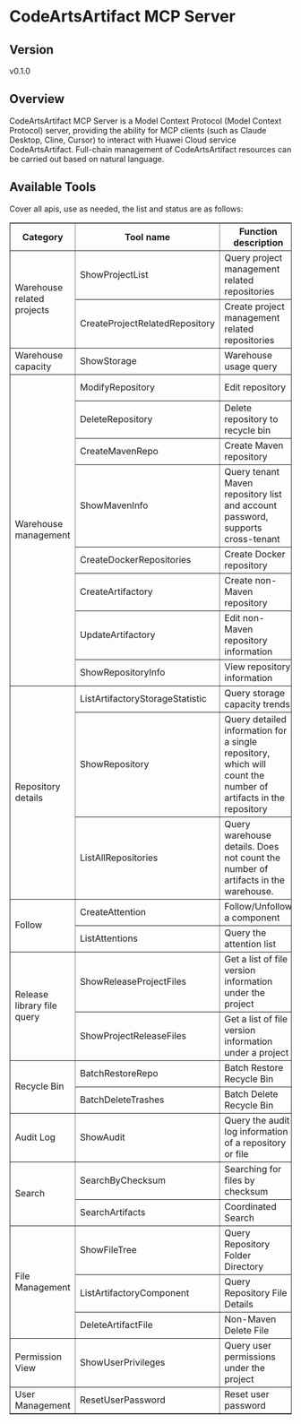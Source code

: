 # CodeArtsArtifact MCP Server


## Version
v0.1.0

## Overview

CodeArtsArtifact MCP Server is a Model Context Protocol (Model Context Protocol) server, providing the ability for MCP clients (such as Claude Desktop, Cline, Cursor) to interact with Huawei Cloud service CodeArtsArtifact. Full-chain management of CodeArtsArtifact resources can be carried out based on natural language.

## Available Tools
Cover all apis, use as needed, the list and status are as follows:

<html> 
<head></head> 
<body> 
<table border="1" cellspacing="0" cellpadding="5"> 
<tbody> 
<tr> 
<th>Category</th> 
<th>Tool name</th> 
<th>Function description</th> 
<th>Status</th> 
</tr> 
<tr> 
<td rowspan="2">Warehouse related projects</td> <td>ShowProjectList</td>
<td>Query project management related repositories</td>
<td>To be tested</td>
</tr>
<tr>
<td>CreateProjectRelatedRepository</td>
<td>Create project management related repositories</td>
<td>To be tested</td>
</tr>
<tr>
<td rowspan="1">Warehouse capacity</td>
<td>ShowStorage</td>
<td>Warehouse usage query</td>
<td>To be tested</td>
</tr>
<tr>
<td rowspan="8">Warehouse management</td>
<td>ModifyRepository</td>
<td>Edit repository</td>
<td>To be tested</td>
</tr>
<tr>
<td>DeleteRepository</td>
<td>Delete repository to recycle bin</td>
<td>To be tested</td>
</tr>
<tr>
<td>CreateMavenRepo</td>
<td>Create Maven repository</td>
<td>To be tested</td>
</tr>
<tr>
<td>ShowMavenInfo</td>
<td>Query tenant Maven repository list and account password, supports cross-tenant</td>
<td>To be tested</td>
</tr>
<tr>
<td>CreateDockerRepositories</td>
<td>Create Docker repository</td>
<td>To be tested</td>
</tr>
<tr>
<td>CreateArtifactory</td>
<td>Create non-Maven repository</td>
<td>To be tested</td>
</tr>
<tr>
<td>UpdateArtifactory</td>
<td>Edit non-Maven repository information</td>
<td>To be tested</td>
</tr>
<tr>
<td>ShowRepositoryInfo</td>
<td>View repository information</td>
<td>To be tested</td>
</tr>
<tr>
<td rowspan="3">Repository details</td>
<td>ListArtifactoryStorageStatistic</td>
<td>Query storage capacity trends</td>
<td>To be tested</td>
</tr>
<tr>
<td>ShowRepository</td>
<td>Query detailed information for a single repository, which will count the number of artifacts in the repository</td>
<td>To be tested</td>
</tr>
<tr>
<td>ListAllRepositories</td>
<td>Query warehouse details. Does not count the number of artifacts in the warehouse.</td>
<td>To be tested</td>
</tr>
<tr>
<td rowspan="2">Follow</td>
<td>CreateAttention</td>
<td>Follow/Unfollow a component</td>
<td>To be tested</td>
</tr>
<tr>
<td>ListAttentions</td>
<td>Query the attention list</td>
<td>To be tested</td>
</tr>
<tr>
<td rowspan="2">Release library file query</td>
<td>ShowReleaseProjectFiles</td>
<td>Get a list of file version information under the project</td>
<td>To be tested</td>
</tr>
<tr>
<td>ShowProjectReleaseFiles</td>
<td>Get a list of file version information under a project</td>
<td>To be tested</td>
</tr>
<tr>
<td rowspan="2">Recycle Bin</td>
<td>BatchRestoreRepo</td>
<td>Batch Restore Recycle Bin</td>
<td>To be tested</td>
</tr>
<tr>
<td>BatchDeleteTrashes</td>
<td>Batch Delete Recycle Bin</td>
<td>To be tested</td>
</tr>
<tr>
<td rowspan="1">Audit Log</td>
<td>ShowAudit</td>
<td>Query the audit log information of a repository or file</td>
<td>To be tested</td>
</tr>
<tr>
<td rowspan="2">Search</td>
<td>SearchByChecksum</td>
<td>Searching for files by checksum</td>
<td>To be tested</td>
</tr>
<tr>
<td>SearchArtifacts</td>
<td>Coordinated Search</td>
<td>To be tested</td>
</tr>
<tr>
<td rowspan="3">File Management</td>
<td>ShowFileTree</td>
<td>Query Repository Folder Directory</td>
<td>To be tested</td>
</tr>
<tr>
<td>ListArtifactoryComponent</td>
<td>Query Repository File Details</td>
<td>To be tested</td>
</tr>
<tr>
<td>DeleteArtifactFile</td>
<td>Non-Maven Delete File</td>
<td>To be tested</td>
</tr>
<tr>
<td rowspan="1">Permission View</td>
<td>ShowUserPrivileges</td>
<td>Query user permissions under the project</td>
<td>To be tested</td>
</tr>
<tr>
<td rowspan="1">User Management</td>
<td>ResetUserPassword</td>
<td>Reset user password</td>
<td>To be tested</td>
</tr>
</tbody>
</table>
</body>
</html>